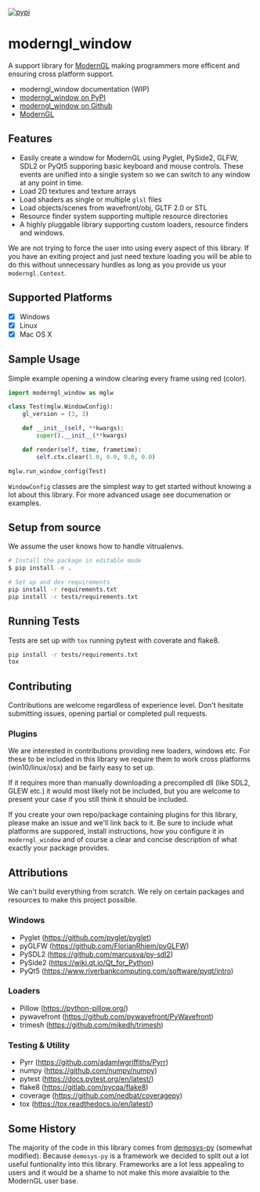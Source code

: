 [![pypi](https://badge.fury.io/py/moderngl_window.svg)](https://pypi.python.org/pypi/moderngl_window)

# moderngl_window

A support library for [ModernGL](https://github.com/moderngl/moderngl)
making programmers more efficent and ensuring cross platform support.

* moderngl_window documentation (WIP)
* [moderngl_window on PyPI](https://pypi.org/project/moderngl_window)
* [moderngl_window on Github](https://github.com/moderngl/moderngl_window)
* [ModernGL](https://github.com/moderngl/moderngl)

## Features

* Easily create a window for ModernGL using Pyglet, PySide2, GLFW, SDL2 or PyQt5 supporing basic keyboard and mouse controls. These events are unified into a single system so we can switch to any window at any point in time.
* Load 2D textures and texture arrays
* Load shaders as single or multiple `glsl` files
* Load objects/scenes from wavefront/obj, GLTF 2.0 or STL
* Resource finder system supporting multiple resource directories
* A highly pluggable library supporting custom loaders,
  resource finders and windows.

We are not trying to force the user into using every aspect of this
library. If you have an exiting project and just need texture loading
you will be able to do this without unnecessary hurdles as long as
you provide us your `moderngl.Context`.

## Supported Platforms

* [x] Windows
* [x] Linux
* [x] Mac OS X

## Sample Usage

Simple example opening a window clearing every frame using red (color).

```py
import moderngl_window as mglw

class Test(mglw.WindowConfig):
    gl_version = (3, 3)

    def __init__(self, **kwargs):
        super().__init__(**kwargs)

    def render(self, time, frametime):
        self.ctx.clear(1.0, 0.0, 0.0, 0.0)

mglw.run_window_config(Test)
```

`WindowConfig` classes are the simplest way to get started without knowing
a lot about this library. For more advanced usage see documenation
or examples.

## Setup from source

We assume the user knows how to handle vitrualenvs.

```bash
# Install the package in editable mode
$ pip install -e .

# Set up and dev requirements
pip install -r requirements.txt
pip install -r tests/requirements.txt
```

## Running Tests

Tests are set up with `tox` running pytest with coverate and flake8.

```bash
pip install -r tests/requirements.txt
tox
```

## Contributing

Contributions are welcome regardless of experience level.
Don't hesitate submitting issues, opening partial or completed
pull requests.

### Plugins

We are interested in contributions providing new loaders, windows etc.
For these to be included in this library we require them
to work cross platforms (win10/linux/osx) and be fairly easy to set up.

If it requires more than manually downloading a precompiled dll
(like SDL2, GLEW etc.) it would most likely not be included,
but you are welcome to present your case if you still think it should
be included.

If you create your own repo/package containing plugins for
this library, please make an issue and we'll link back to it.
Be sure to include what platforms are suppored, install
instructions, how you configure it in `moderngl_window` and
of course a clear and concise description of what exactly
your package provides. 

## Attributions

We can't build everything from scratch. We rely on certain packages
and resources to make this project possible.

### Windows

* Pyglet (https://github.com/pyglet/pyglet)
* pyGLFW (https://github.com/FlorianRhiem/pyGLFW)
* PySDL2 (https://github.com/marcusva/py-sdl2)
* PySide2 (https://wiki.qt.io/Qt_for_Python)
* PyQt5 (https://www.riverbankcomputing.com/software/pyqt/intro)

### Loaders

* Pillow (https://python-pillow.org/)
* pywavefront (https://github.com/pywavefront/PyWavefront)
* trimesh (https://github.com/mikedh/trimesh)

### Testing & Utility

* Pyrr (https://github.com/adamlwgriffiths/Pyrr)
* numpy (https://github.com/numpy/numpy)
* pytest (https://docs.pytest.org/en/latest/)
* flake8 (https://gitlab.com/pycqa/flake8)
* coverage (https://github.com/nedbat/coveragepy)
* tox (https://tox.readthedocs.io/en/latest/)

## Some History

The majority of the code in this library comes from [demosys-py](https://github.com/Contraz/demosys-py) (somewhat modified).
Because `demosys-py` is a framework we decided to split out a lot useful funtionality into this
library. Frameworks are a lot less appealing to users and it would be a shame to not make this
more avaialble to the ModernGL user base.
